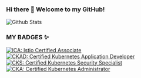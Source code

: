 ### Hi there 👋 Welcome to my GitHub!


<!--
**itgoyo/itgoyo** is a ✨ _special_ ✨ repository because its `README.md` (this file) appears on your GitHub profile.

Here are some ideas to get you started:

- 🔭 I’m currently working on ...
- 🌱 I’m currently learning ...
- 👯 I’m looking to collaborate on ...
- 🤔 I’m looking for help with ...
- 💬 Ask me about ...
- 📫 How to reach me: ...
- 😄 Pronouns: ...
- ⚡ Fun fact: ...
-->

![Github Stats](https://github-readme-stats.vercel.app/api?username=s-h&show_icons=true)

###  MY BADGES ✨
<!--START_SECTION:badges-->
[![ICA: Istio Certified Associate](https://images.credly.com/size/110x110/images/d7d4ddc8-7df8-4c03-9343-507b51e0ef99/image.png)](http://www.credly.com/badges/67750db5-e84b-435a-acc4-d449969d335c "ICA: Istio Certified Associate")
[![CKAD: Certified Kubernetes Application Developer](https://images.credly.com/size/110x110/images/cc8adc83-1dc6-4d57-8e20-22171247e052/blob)](http://www.credly.com/badges/49047bcf-5f06-4c74-8a89-097522a2b3fd "CKAD: Certified Kubernetes Application Developer")
[![CKS: Certified Kubernetes Security Specialist](https://images.credly.com/size/110x110/images/9945dfcb-1cca-4529-85e6-db1be3782210/kubernetes-security-specialist-logo2.png)](http://www.credly.com/badges/35c3dcab-db83-45ba-9260-ea70e771892f "CKS: Certified Kubernetes Security Specialist")
[![CKA: Certified Kubernetes Administrator](https://images.credly.com/size/110x110/images/8b8ed108-e77d-4396-ac59-2504583b9d54/cka_from_cncfsite__281_29.png)](http://www.credly.com/badges/c9295501-7f8c-4342-89cb-2126eb00c69e "CKA: Certified Kubernetes Administrator")
<!--END_SECTION:badges-->

<script src="https://gist.github.com/s-h/653b22d9889cbee57aae58c9cd4b77a9.js"></script>
